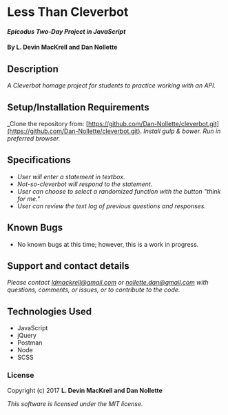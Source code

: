 # Less Than Cleverbot

#### _Epicodus Two-Day Project in JavaScript_

#### By L. Devin MacKrell and Dan Nollette

## Description

_A Cleverbot homage project for students to practice working with an API._

## Setup/Installation Requirements

_Clone the repository from: [https://github.com/Dan-Nollette/cleverbot.git](https://github.com/Dan-Nollette/cleverbot.git).
_Install gulp & bower._
_Run in preferred browser._

## Specifications

* _User will enter a statement in textbox._
* _Not-so-cleverbot will respond to the statement._
* _User can choose to select a randomized function with the button "think for me."_
* _User can review the text log of previous questions and responses._

## Known Bugs

*   No known bugs at this time; however, this is a work in progress.

## Support and contact details

_Please contact [ldmackrell@gmail.com](mailto:ldmackrell@gmail.com) or [nollette.dan@gmail.com](mailto:nollette.dan@gmail.com) with questions, comments, or issues, or to contribute to the code._

## Technologies Used

* JavaScript
* jQuery
* Postman
* Node
* SCSS

### License

Copyright (c) 2017 **L. Devin MacKrell and Dan Nollette**

*This software is licensed under the MIT license.*
